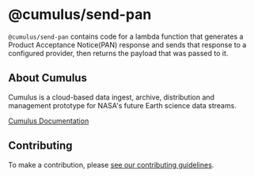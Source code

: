 # @cumulus/send-pan

`@cumulus/send-pan` contains code for a lambda function that generates a Product Acceptance Notice(PAN) response and sends that response to a configured provider, then returns the payload that was passed to it.

## About Cumulus

Cumulus is a cloud-based data ingest, archive, distribution and management prototype for NASA's future Earth science data streams.

[Cumulus Documentation](https://nasa.github.io/cumulus)

## Contributing

To make a contribution, please [see our contributing guidelines](https://github.com/nasa/cumulus/blob/master/CONTRIBUTING.md).
